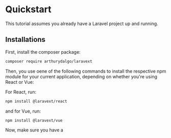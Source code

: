 # Quickstart

This tutorial assumes you already have a Laravel project up and running.

## Installations

First, install the composer package:

```bash
composer require arthurydalgo/laravext
```

Then, you use oene of the following commands to install the respective npm module for your current application, depending on whether you're using React or Vue:

For React, run:

```bash
npm install @laravext/react
```

and for Vue, run:

```bash
npm install @laravext/vue
```

Now, make sure you have a 